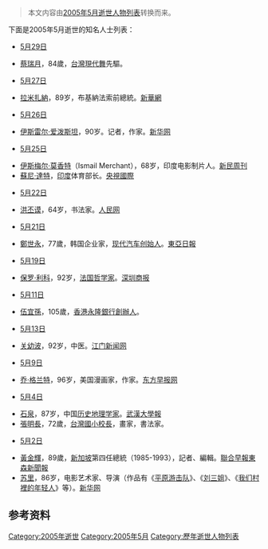 > 本文内容由[2005年5月逝世人物列表](https://zh.wikipedia.org/wiki/2005年5月逝世人物列表)转换而来。


<noinclude>

下面是2005年5月逝世的知名人士列表： </noinclude>

  - [5月29日](../Page/5月29日.md "wikilink")

<!-- end list -->

  - [蔡瑞月](../Page/蔡瑞月.md "wikilink")，84歲，[台灣](https://zh.wikipedia.org/wiki/台灣 "wikilink")[現代舞](../Page/現代舞.md "wikilink")先驅。

<!-- end list -->

  - [5月27日](../Page/5月27日.md "wikilink")

<!-- end list -->

  - [拉米扎納](https://zh.wikipedia.org/wiki/拉米扎納 "wikilink")，89岁，布基納法索前總統。[新華網](http://news.xinhuanet.com/world/2005-05/28/content_3015272.htm)

<!-- end list -->

  - [5月26日](../Page/5月26日.md "wikilink")

<!-- end list -->

  - [伊斯雷尔·爱泼斯坦](../Page/伊斯雷尔·爱泼斯坦.md "wikilink")，90岁。记者，作家。[新华网](http://news.xinhuanet.com/newmedia/2005-05/31/content_3027387.htm)

<!-- end list -->

  - [5月25日](../Page/5月25日.md "wikilink")

<!-- end list -->

  - [伊斯梅尔·莫香特](../Page/伊斯梅尔·莫香特.md "wikilink")（Ismail Merchant），68岁，印度电影制片人。[新民周刊](https://web.archive.org/web/20051128150203/http://www.xinminweekly.com.cn/xwzx/whyyyl/t20050527_517813.htm)
  - [蘇尼·達特](https://zh.wikipedia.org/wiki/蘇尼·達特 "wikilink")，[印度](../Page/印度.md "wikilink")体育部长。[央視國際](http://www.cctv.com/news/sports/wrestle/20050525/101806.shtml)

<!-- end list -->

  - [5月22日](../Page/5月22日.md "wikilink")

<!-- end list -->

  - [洪丕谟](../Page/洪丕谟.md "wikilink")，64岁，书法家。[人民网](https://web.archive.org/web/20051123125040/http://sd.people.com.cn/GB/channel30/200505/24/16063.html)

<!-- end list -->

  - [5月21日](../Page/5月21日.md "wikilink")

<!-- end list -->

  - [鄭世永](https://zh.wikipedia.org/wiki/鄭世永 "wikilink")，77歲，韩国企业家，[现代汽车创始人](https://zh.wikipedia.org/wiki/现代汽车 "wikilink")。[東亞日報](http://china.donga.com/big/srv/service.php3?bicode=020000&biid=2005052371318)

<!-- end list -->

  - [5月19日](../Page/5月19日.md "wikilink")

<!-- end list -->

  - [保罗·利科](https://zh.wikipedia.org/wiki/保罗·利科 "wikilink")，92岁，[法国哲学家](https://zh.wikipedia.org/wiki/法国 "wikilink")。[深圳商报](http://finance.sina.com.cn/roll/20050523/064575014.shtml)

<!-- end list -->

  - [5月11日](../Page/5月11日.md "wikilink")

<!-- end list -->

  - [伍宜孫](../Page/伍宜孫.md "wikilink")，105歲，[香港](../Page/香港.md "wikilink")[永隆銀行創辦人](https://zh.wikipedia.org/wiki/永隆銀行 "wikilink")。

<!-- end list -->

  - [5月13日](../Page/5月13日.md "wikilink")

<!-- end list -->

  - [关幼波](https://zh.wikipedia.org/wiki/关幼波 "wikilink")，92岁，中医。[江门新闻网](https://web.archive.org/web/20070928015953/http://www.jmnews.com.cn/c/2005/05/15/16/c_596057.shtml)

<!-- end list -->

  - [5月9日](../Page/5月9日.md "wikilink")

<!-- end list -->

  - [乔·格兰特](https://zh.wikipedia.org/wiki/乔·格兰特 "wikilink")，96岁，美国漫画家，作家。[东方早报网](http://www.dfdaily.com/ReadNews.asp?NewsID=42617)

<!-- end list -->

  - [5月4日](../Page/5月4日.md "wikilink")

<!-- end list -->

  - [石泉](https://zh.wikipedia.org/wiki/石泉_\(学者\) "wikilink")，87岁，中国[历史地理学家](https://zh.wikipedia.org/wiki/历史地理学 "wikilink")。[武漢大學報](http://www.wuns.whu.edu.cn/vnews.php?a=view&issue=1011&pmark=1&newsid=4&sa=ba5a976f93513d0934fb33ee63189e83)
  - [張明長](https://zh.wikipedia.org/wiki/張明長 "wikilink")，72歲，[台灣國小校長](https://zh.wikipedia.org/wiki/台灣 "wikilink")，畫家，書法家。

<!-- end list -->

  - [5月2日](../Page/5月2日.md "wikilink")

<!-- end list -->

  - [黃金輝](https://zh.wikipedia.org/wiki/黃金輝 "wikilink")，89歲，[新加坡](../Page/新加坡.md "wikilink")第四任總統（1985-1993），記者、編輯。[聯合早報](http://www.zaobao.com/special/realtime/2005/05/050502_09.html)[東森新聞報](http://www.ettoday.com/2005/05/02/334-1784936.htm)
  - [苏里](../Page/苏里.md "wikilink")，86岁，电影艺术家、导演（作品有《[平原游击队](https://zh.wikipedia.org/wiki/平原游击队 "wikilink")》、《[刘三姐](https://zh.wikipedia.org/wiki/刘三姐 "wikilink")》、《[我们村裡的年轻人](https://zh.wikipedia.org/wiki/我们村裡的年轻人 "wikilink")》等）。[新华网](http://news.xinhuanet.com/newscenter/2005-05/06/content_2922678.htm)

## 参考资料

[Category:2005年逝世](https://zh.wikipedia.org/wiki/Category:2005年逝世 "wikilink") [Category:2005年5月](https://zh.wikipedia.org/wiki/Category:2005年5月 "wikilink") [Category:歷年逝世人物列表](https://zh.wikipedia.org/wiki/Category:歷年逝世人物列表 "wikilink")